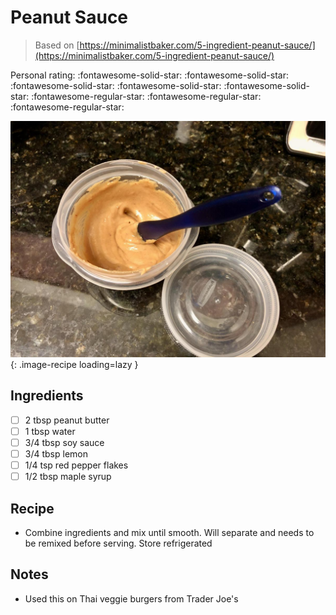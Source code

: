 <!-- Needs Manual Review -->

# Peanut Sauce

> Based on [https://minimalistbaker.com/5-ingredient-peanut-sauce/](https://minimalistbaker.com/5-ingredient-peanut-sauce/)

<!-- {cts} rating=2; (User can specify rating on scale of 1-5) -->

Personal rating: :fontawesome-solid-star: :fontawesome-solid-star: :fontawesome-solid-star: :fontawesome-solid-star: :fontawesome-solid-star: :fontawesome-regular-star: :fontawesome-regular-star: :fontawesome-regular-star:

<!-- {cte} -->

<!-- {cts} name_image=peanut_sauce.jpeg; (User can specify image name) -->

![peanut_sauce.jpeg](./peanut_sauce.jpeg){: .image-recipe loading=lazy }

<!-- {cte} -->

## Ingredients

* [ ] 2 tbsp peanut butter
* [ ] 1 tbsp water
* [ ] 3/4 tbsp soy sauce
* [ ] 3/4 tbsp lemon
* [ ] 1/4 tsp red pepper flakes
* [ ] 1/2 tbsp maple syrup

## Recipe

* Combine ingredients and mix until smooth. Will separate and needs to be remixed before serving. Store refrigerated

## Notes

* Used this on Thai veggie burgers from Trader Joe's
